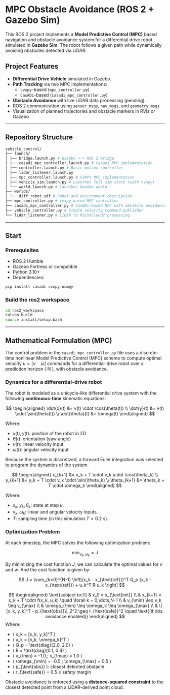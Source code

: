 # MPC Obstacle Avoidance (ROS 2 + Gazebo Sim)

This ROS 2 project implements a **Model Predictive Control (MPC)** based navigation and obstacle avoidance system for a differential drive robot simulated in **Gazebo Sim**. The robot follows a given path while dynamically avoiding obstacles detected via LiDAR.

## Project Features

- **Differential Drive Vehicle** simulated in Gazebo.
- **Path Tracking** via two MPC implementations:
  - `cvxpy`-based (`mpc_controller.py`)
  - `CasADi`-based (`casadi_mpc_controller.py`)
- **Obstacle Avoidance** with live LiDAR data processing (pending).
- ROS 2 communication using `sensor_msgs`, `nav_msgs`, and `geometry_msgs`
- Visualization of planned trajectories and obstacle markers in RViz or Gazebo

---

## Repository Structure

```bash
vehicle_control/
├── launch/
│ ├── bridge.launch.py # Gazebo <-> ROS 2 bridge
│ ├── casadi_mpc_controller.launch.py # Casadi MPC implementation
│ ├── controller.launch.py # Basic motion controller
│ ├── lidar_listener.launch.py
│ ├── mpc_controller.launch.py # CVXPY MPC implementation
│ ├── vehicle_sim.launch.py # Launches full sim stack (with cvxpy)
│ └── world.launch.py # Launches Gazebo world
├── worlds/
│ └── diff_robot.sdf # Robot and environment description
├── mpc_controller.py # cvxpy-based MPC controller
├── casadi_mpc_controller.py # CasADi-based MPC with obstacle avoidance
├── vehicle_controller.py # Simple velocity command publisher
└── lidar_listener.py # LiDAR to PointCloud2 processing
```

---

## Start

### Prerequisites

- ROS 2 Humble
- Gazebo Fortress or compatible
- Python 3.10+
- Dependencies:

```bash
pip install casadi cvxpy numpy
```

### Build the ros2 workspace

```bash
cd ros2_workspace
colcon build
source install/setup.bash
```

---

## Mathematical Formulation (MPC)

The control problem in the `casadi_mpc_controller.py` file uses a discrete-time nonlinear Model Predictive Control (MPC) scheme to compute optimal velocity $u = [v \quad \omega]$ commands for a differential-drive robot over a prediction horizon \( N \), with obstacle avoidance.

### Dynamics for a differential-drive robot

The robot is modeled as a unicycle-like differential drive system with the following **continuous-time** kinematic equations:

$$
\begin{aligned}
\dot{x}(t) &= v(t) \cdot \cos(\theta(t)) \\
\dot{y}(t) &= v(t) \cdot \sin(\theta(t)) \\
\dot{\theta}(t) &= \omega(t)
\end{aligned}
$$

Where:

- $x(t), y(t)$: position of the robot in 2D
- $\theta(t)$: orientation (yaw angle)
- $v(t)$: linear velocity input
- $\omega(t)$: angular velocity input

Because the system is discretized, a forward Euler integration was selected to program the dynamics of the system.

$$
\begin{aligned}
x_{k+1} &= x_k + T \cdot v_k \cdot \cos(\theta_k) \\
y_{k+1} &= y_k + T \cdot v_k \cdot \sin(\theta_k) \\
\theta_{k+1} &= \theta_k + T \cdot \omega_k
\end{aligned}
$$

Where:

- $x_k, y_k, \theta_k$: state at step $k$.
- $v_k, \omega_k$: linear and angular velocity inputs.
- $T$: sampling time (in this simulation $T = 0.2$ s).

### Optimization Problem

At each timestep, the MPC solves the following optimization problem:

$$
\min_{v_k, \omega_k} = J
$$

By minimizing the cost function $J$, we can calculate the optimal values for $v$ and $w$. And the cost function is given by:

$$
J = \sum_{k=0}^{N-1} \left[(x_k - x_{\text{ref}})^T Q_p (x_k - x_{\text{ref}}) + u_k^T R u_k \right]
$$

$$
\begin{aligned}
\text{subject to:}\\
& x_0 = x_{\text{init}} \\
& x_{k+1} = x_k + T \cdot f(x_k, u_k) \quad \forall k = 0,\dots,N-1 \\
& v_{\min} \leq v_k \leq v_{\max} \\
& \omega_{\min} \leq \omega_k \leq \omega_{\max} \\
& \|[x_k, y_k]^T - p_{\text{obs}}\|_2^2 \geq r_{\text{safe}}^2 \quad \text{(if obs. avoidance enabled)}
\end{aligned}
$$
Where:
- \( x_k = [x_k, y_k]^T \)
- \( u_k = [v_k, \omega_k]^T \)
- \( Q_p = \text{diag}(2.0, 2.0) \)
- \( R = \text{diag}(0.1, 0.4) \)
- \( v_{\min} = -1.0,\; v_{\max} = 1.0 \)
- \( \omega_{\min} = -0.5,\; \omega_{\max} = 0.5 \)
- \( p_{\text{obs}} \): closest detected obstacle
- \( r_{\text{safe}} = 0.5 \): safety margin

Obstacle avoidance is enforced using a **distance-squared constraint** to the closest detected point from a LiDAR-derived point cloud.